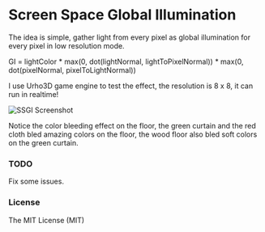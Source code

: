 # Screen Space Global Illumination
The idea is simple, gather light from every pixel as global illumination for every pixel in low resolution mode.

GI = lightColor * max(0, dot(lightNormal, lightToPixelNormal)) * max(0, dot(pixelNormal, pixelToLightNormal))

I use Urho3D game engine to test the effect, the resolution is 8 x 8, it can run in realtime!

![SSGI Screenshot](http://www.mesh-online.net/ssgi-demo.jpg)

Notice the color bleeding effect on the floor, the green curtain and the red cloth bled amazing colors on the floor, the wood floor also bled soft colors on the green curtain.

### TODO
Fix some issues.

### License
The MIT License (MIT)
